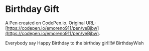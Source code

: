 # Birthday Gift

A Pen created on CodePen.io. Original URL: [https://codepen.io/emoreno911/pen/veBjbw](https://codepen.io/emoreno911/pen/veBjbw).

Everybody say Happy Birthday to the birthday girl!!!#   B i r t h d a y W i s h  
 